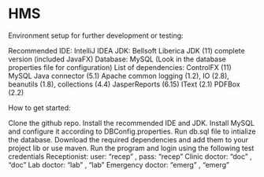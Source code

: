 # HMS


Environment setup for further development or testing:

Recommended IDE: IntelliJ IDEA
JDK: Bellsoft Liberica JDK (11) complete version (included JavaFX)
Database: MySQL (Look in the database properties file for configuration)
List of dependencies: 
ControlFX (11)
MySQL Java connector (5.1)
Apache common logging (1.2), IO (2.8), beanutils (1.8), collections (4.4)
JasperReports (6.15)
IText (2.1)
PDFBox (2.2)

How to get started:

Clone the github repo.
Install the recommended IDE and JDK.
Install MySQL and configure it according to DBConfig.properties.
Run db.sql file to intialize the database.
Download the required dependencies and add them to your project lib or use maven.
Run the program and login using the following test credentials
Receptionist: user: “recep” , pass: “recep”
Clinic doctor: “doc” , “doc”
Lab doctor: “lab” , “lab”
Emergency doctor: “emerg” , “emerg”
